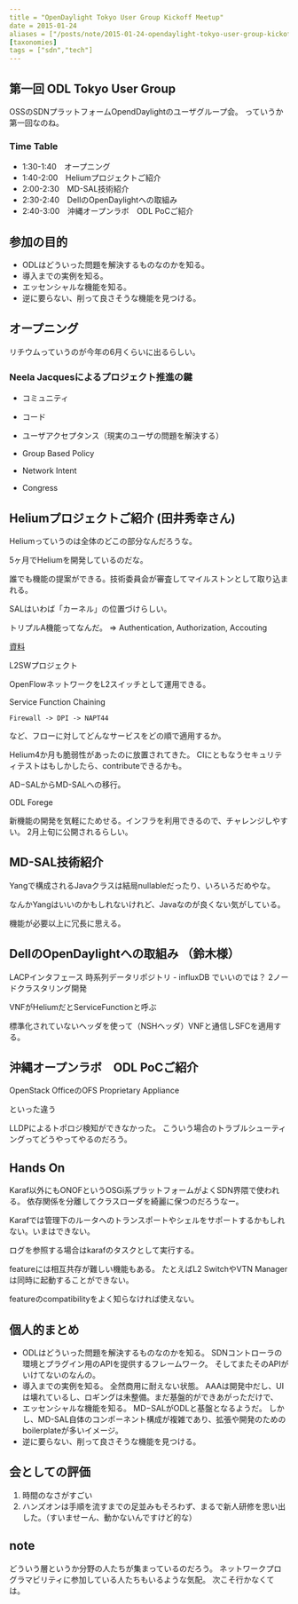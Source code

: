 ```yaml
---
title = "OpenDaylight Tokyo User Group Kickoff Meetup"
date = 2015-01-24
aliases = ["/posts/note/2015-01-24-opendaylight-tokyo-user-group-kickoff-meetup.html"]
[taxonomies]
tags = ["sdn","tech"]
---
```


## 第一回 ODL Tokyo User Group

OSSのSDNプラットフォームOpendDaylightのユーザグループ会。
っていうか第一回なのね。

### Time Table

* 1:30-1:40　オープニング 
* 1:40-2:00　Heliumプロジェクトご紹介 
* 2:00-2:30　MD-SAL技術紹介 
* 2:30-2:40　DellのOpenDaylightへの取組み 
* 2:40-3:00　沖縄オープンラボ　ODL PoCご紹介

## 参加の目的

* ODLはどういった問題を解決するものなのかを知る。
* 導入までの実例を知る。
* エッセンシャルな機能を知る。
* 逆に要らない、削って良さそうな機能を見つける。

## オープニング

リチウムっていうのが今年の6月くらいに出るらしい。

### Neela Jacquesによるプロジェクト推進の鍵

* コミュニティ
* コード
* ユーザアクセプタンス（現実のユーザの問題を解決する）

* Group Based Policy
* Network Intent
* Congress
 
## Heliumプロジェクトご紹介 (田井秀幸さん)

Heliumっていうのは全体のどこの部分なんだろうな。

5ヶ月でHeliumを開発しているのだな。

誰でも機能の提案ができる。技術委員会が審査してマイルストンとして取り込まれる。

SALはいわば「カーネル」の位置づけらしい。

トリプルA機能ってなんだ。
=> Authentication, Authorization, Accouting

[資料](https://drive.google.com/file/d/0B1KtwIIbDsZXSDdpZjFQWDJUWXc/edit)

L2SWプロジェクト

OpenFlowネットワークをL2スイッチとして運用できる。

Service Function Chaining

    Firewall -> DPI -> NAPT44

など、フローに対してどんなサービスをどの順で適用するか。

Helium4か月も脆弱性があったのに放置されてきた。
CIにともなうセキュリティテストはもしかしたら、contributeできるかも。

AD−SALからMD-SALへの移行。

ODL Forege

新機能の開発を気軽にためせる。インフラを利用できるので、チャレンジしやすい。
2月上旬に公開されるらしい。

## MD-SAL技術紹介 

Yangで構成されるJavaクラスは結局nullableだったり、いろいろだめやな。

なんかYangはいいのかもしれないけれど、Javaなのが良くない気がしている。

機能が必要以上に冗長に思える。

## DellのOpenDaylightへの取組み （鈴木様）

LACPインタフェース
時系列データリポジトリ - influxDB でいいのでは？
2ノードクラスタリング開発

VNFがHeliumだとServiceFunctionと呼ぶ

標準化されていないヘッダを使って（NSHヘッダ）VNFと通信しSFCを適用する。


## 沖縄オープンラボ　ODL PoCご紹介

OpenStack
OfficeのOFS
Proprietary Appliance

といった違う

LLDPによるトポロジ検知ができなかった。
こういう場合のトラブルシューティングってどうやってやるのだろう。

## Hands On

Karaf以外にもONOFというOSGi系プラットフォームがよくSDN界隈で使われる。
依存関係を分離してクラスローダを綺麗に保つのだろうなー。

Karafでは管理下のルータへのトランスポートやシェルをサポートするかもしれない。いまはできない。

ログを参照する場合はkarafのタスクとして実行する。

featureには相互共存が難しい機能もある。
たとえばL2 SwitchやVTN Managerは同時に起動することができない。

featureのcompatibilityをよく知らなければ使えない。

## 個人的まとめ

* ODLはどういった問題を解決するものなのかを知る。
SDNコントローラの環境とプラグイン用のAPIを提供するフレームワーク。
そしてまたそのAPIがいけてないのなんの。
* 導入までの実例を知る。
全然商用に耐えない状態。
AAAは開発中だし、UIは壊れているし、ロギングは未整備。まだ基盤的ができあがっただけで、
* エッセンシャルな機能を知る。
MD−SALがODLと基盤となるようだ。
しかし、MD-SAL自体のコンポーネント構成が複雑であり、拡張や開発のためのboilerplateが多いイメージ。
* 逆に要らない、削って良さそうな機能を見つける。


## 会としての評価

1. 時間のなさがすごい
2. ハンズオンは手順を流すまでの足並みもそろわず、まるで新人研修を思い出した。（すいませーん、動かないんですけど的な）

## note

どういう層というか分野の人たちが集まっているのだろう。
ネットワークプログラマビリティに参加している人たちもいるような気配。
次こそ行かなくては。

